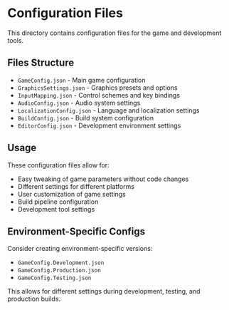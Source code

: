 # Configuration Files

This directory contains configuration files for the game and development tools.

## Files Structure

- `GameConfig.json` - Main game configuration
- `GraphicsSettings.json` - Graphics presets and options
- `InputMapping.json` - Control schemes and key bindings
- `AudioConfig.json` - Audio system settings
- `LocalizationConfig.json` - Language and localization settings
- `BuildConfig.json` - Build system configuration
- `EditorConfig.json` - Development environment settings

## Usage

These configuration files allow for:
- Easy tweaking of game parameters without code changes
- Different settings for different platforms
- User customization of game settings
- Build pipeline configuration
- Development tool settings

## Environment-Specific Configs

Consider creating environment-specific versions:
- `GameConfig.Development.json`
- `GameConfig.Production.json`
- `GameConfig.Testing.json`

This allows for different settings during development, testing, and production builds.
